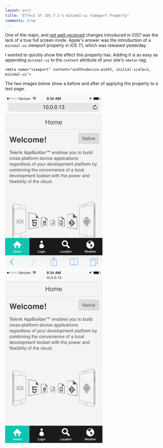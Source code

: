 ```yaml
---
layout: post
title: "Effect of iOS 7.1's minimal-ui Viewport Property"
comments: true
---
```


One of the major, and [not well-received](http://www.mobilexweb.com/blog/safari-ios7-html5-problems-apis-review) changes introduced in iOS7 was the lack of a true full screen mode. Apple's answer was the introduction of a `minimal-ui` viewport property in iOS 7.1, which was released yesterday.

I wanted to quickly show the effect this property has. Adding it is as easy as appending `minimal-ui` to the `content` attribute of your site's `<meta>` tag.

<pre class="language-markup"><code class="language-markup">&lt;meta name="viewport" content="width=device-width, initial-scale=1, minimal-ui"&gt;
</code></pre>

The two images below show a before and after of applying the property to a test page.

![Without minimal-ui property status bars display](/images/posts/2014-03-11/before.png)
![With minimal-ui status bars do not show](/images/posts/2014-03-11/after.png)

